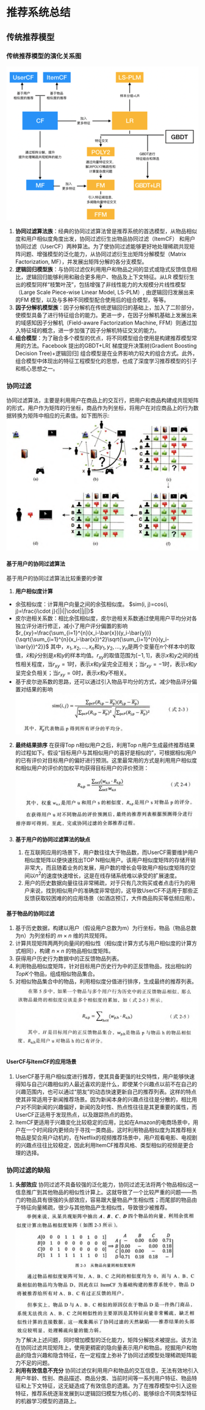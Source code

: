 # 推荐系统总结

## 传统推荐模型

### 传统推荐模型的演化关系图

![test](2023-05-06-10-35-09.png)

1. **协同过滤算法族**：经典的协同过滤算法曾是推荐系统的首选模型，从物品相似度和用户相似度角度出发，协同过滤衍生出物品协同过滤（ItemCF） 和用户协同过滤（UserCF）两种算法。为了使协同过滤能够更好地处理稀疏共现矩阵问题、增强模型的泛化能力，从协同过滤衍生出矩阵分解模型（Matrix Factorization, MF），并发展出矩阵分解的各分支模型。
2. **逻辑回归模型族**：与协同过滤仅利用用户和物品之间的显式或隐式反馈信息相比，逻辑回归能够利用和融合更多用户、物品及上下文特征。从LR 模型衍生出的模型同样“枝繁叶茂”，包括增强了非线性能力的大规模分片线性模型（Large Scale Piece-wise Linear Model, LS-PLM）, 由逻辑回归发展出来的FM 模型，以及与多种不同模型配合使用后的组合模型，等等。
3. **因子分解机模型族**：因子分解机在传统逻辑回归的基础上，加入了二阶部分，使模型具备了进行特征组合的能力。更进一步，在因子分解机基础上发展出来的域感知因子分解机（Field-aware Factorization Machine, FFM）则通过加入特征域的概念，进一步加强了因子分解机特征交叉的能力。
4. **组合模型**：为了融合多个模型的优点，将不同模型组合使用是构建推荐模型常用的方法。Facebook 提出的GBDT+LR[ 梯度提升决策树(Gradient Boosting Decision Tree)+逻辑回归] 组合模型是在业界影响力较大的组合方式。此外，组合模型中体现出的特征工程模型化的思想，也成了深度学习推荐模型的引子和核心思想之一。

### 协同过滤

协同过滤算法，主要是利用用户在商品上的交互行，把用户和商品构建成共现矩阵的形式，用户作为矩阵的行坐标，商品作为列坐标，将用户在对应商品上的行为数据转换为矩阵中相应的元素值。如下图所示:
![共现矩阵](2023-05-06-11-10-09.png)

#### 基于用户的协同过滤算法

基于用户的协同过滤算法比较重要的步骤

1. **用户相似度计算**

* 余弦相似度：计算用户向量之间的余弦相似度。
$sim(i, j)=cos(i, j)=\frac{i\cdot j}{||i||\cdot||j||}$
* 皮尔逊相关系数：相比余弦相似度，皮尔逊相关系数通过使用用户平均分对各独立评分进行修正，减小了用户评分偏置的影响
$r_{xy}=\frac{\sum_{i=1}^{n}(x_i-\bar{x})(y_i-\bar{y})}{\sqrt{\sum_{i=1}^{n}(x_i-\bar{x})^2}\sqrt{\sum_{i=1}^{n}(y_i-\bar{y})^2}}$
其中，$x_1, x_2, ..., x_n$和$y_1, y_2, ..., y_n$是两个变量在$n$个样本中的取值，$\bar{x}$和$\bar{y}$分别是$x$和$y$的样本均值。$r_{xy}$的取值范围为$[-1, 1]$，表示$x$和$y$之间的线性相关程度，当$r_{xy}=1$时，表示$x$和$y$呈完全正相关；当$r_{xy}=-1$时，表示$x$和$y$呈完全负相关；当$r_{xy}=0$时，表示$x$和$y$不相关。
* 基于皮尔逊系数的思路，还可以通过引入物品平均分的方式，减少物品评分偏置对结果的影响
![减少物品评分偏置](2023-05-06-11-26-25.png)

2. **最终结果排序**
在获得Top n相似用户之后，利用Top n用户生成最终推荐结果的过程如下。假设“目标用户与其相似用户的喜好是相似的”，可根据相似用户的已有评价对目标用户的偏好进行预测。这里最常用的方式是利用用户相似度和相似用户的评价的加权平均获得目标用户的评价预测：
![t](2023-05-06-11-29-27.png)

3. **基于用户的协同过滤算法的缺点**
   1. 在互联网应用的场景下，用户数往往大于物品数，而UserCF需要维护用户相似度矩阵以便快速找出TOP N相似用户。该用户相似度矩阵的存储开销非常大，而且随着业务的发展，用户数的增长会导致用户相似度矩阵的空间以$n^2$的速度快速增长，这是在线存储系统难以承受的扩展速度。
   2. 用户的历史数据向量往往非常稀疏，对于只有几次购买或者点击行为的用户来说，找到相似用户的准确度非常低的，这导致UserCF不适用于那些正反馈获取较困难的的应用场景（如酒店预订，大件商品购买等低频应用）。

#### 基于物品的协同过滤

1. 基于历史数据，构建以用户（假设用户总数为m）为行坐标，物品（物品总数为n）为列坐标的 $m\times n$ 维的共现矩阵。
2. 计算共现矩阵两两列向量间的相似性（相似度计算方式与用户相似度的计算方式相同），构建 $n\times n$ 的物品相似度矩阵。
3. 获得用户历史行为数据中的正反馈物品列表。
4. 利用物品相似度矩阵，针对目标用户历史行为中的正反馈物品，找出相似的$Top K$个物品，组成相似物品集合。
5. 对相似物品集合中的物品，利用相似度分值进行排序，生成最终的推荐列表。
![t](2023-05-06-13-01-25.png)

#### UserCF与ItemCF的应用场景

1. UserCF基于用户相似度进行推荐，使其具备更强的社交特性，用户能够快速得知与自己兴趣相似的人最近喜欢的是什么，即使某个兴趣点以前不在自己的兴趣范围内，也可以通过“朋友”的动态快速更新自己的推荐列表。这样的特点使其非常适用于新闻推荐场景。因为新闻本身的兴趣点往往是分散的，相比用户对不同新闻的兴趣偏好，新闻的及时性、热点性往往是其更重要的属性，而UserCF正适用于发现热点，以及跟踪热点的趋势。
2. ItemCF更适用于兴趣变化比较稳定的应用，比如在Amazon的电商场景中，用户在一个时间段内更倾向于寻找一类商品，这时利用物品相似度为其推荐相关物品是契合用户动机的，在Netflix的视频推荐场景中，用户观看电影、电视剧的兴趣点往往比较稳定，因此利用ItemCF推荐风格、类型相似的视频是更合理的选择。

### 协同过滤的缺陷

1. **头部效应**
协同过滤不具备较强的泛化能力，协同过滤无法将两个物品相似这一信息推广到其他物品的相似性计算上。这就导致了一个比较严重的问题——热门的物品具有很强的头部效应，容易跟大量物品产生相似性；而尾部的物品由于特征向量稀疏，很少与其他物品产生相似性，导致很少被推荐。
![t](2023-05-06-13-15-04.png)
为了解决上述问题，同时增加模型的泛化能力，矩阵分解技术被提出。该方法在协同过滤共现矩阵上，使用更稠密的隐向量表示用户和物品，挖掘用户和物品的隐含兴趣和隐含特征，在一定程度上弥补了协同过滤模型处理稀疏矩阵能力不足的问题。
2. **利用有效信息不充分**
协同过滤仅利用用户和物品的交互信息，无法有效地引入用户年龄、性别、商品描述、商品分类、当前时间等一系列用户特征、物品特征和上下文特征，这无疑造成了有效信息的遗漏。为了在推荐模型中引入这些特征，推荐系统逐渐发展到以逻辑回归模型为核心的、能够综合不同类型特征的机器学习模型的道路上。
